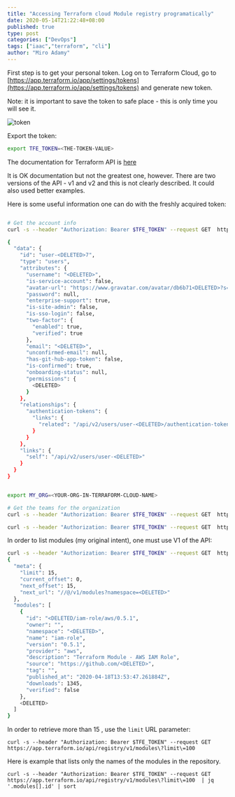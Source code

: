 ```yaml
---
title: "Accessing Terraform cloud Module registry programatically"
date: 2020-05-14T21:22:48+08:00
published: true
type: post
categories: ["DevOps"]
tags: ["iaac","terraform", "cli"]
author: "Miro Adamy"
---
```


First step is to get your personal token. Log on to Terraform Cloud, go to [https://app.terraform.io/app/settings/tokens](https://app.terraform.io/app/settings/tokens) and generate new token.

Note: it is important to save the token to safe place - this is only time you will see it.

![token](/images/terraform-token.png)

Export the token:

```bash
export TFE_TOKEN=<THE-TOKEN-VALUE>
```

The documentation for Terraform API is [here](https://www.terraform.io/docs/cloud/api/index.html)

It is OK documentation but not the greatest one, however. There are two versions of the API - v1 and v2 and this is not clearly described. It could also used better examples.

Here is some useful information one can do with the freshly acquired token:

```bash

# Get the account info
curl -s --header "Authorization: Bearer $TFE_TOKEN" --request GET  https://app.terraform.io/api/v2/account/details | jq .

{
  "data": {
    "id": "user-<DELETED>7",
    "type": "users",
    "attributes": {
      "username": "<DELETED>",
      "is-service-account": false,
      "avatar-url": "https://www.gravatar.com/avatar/db6b71<DELETED>?s=100&d=mm",
      "password": null,
      "enterprise-support": true,
      "is-site-admin": false,
      "is-sso-login": false,
      "two-factor": {
        "enabled": true,
        "verified": true
      },
      "email": "<DELETED>",
      "unconfirmed-email": null,
      "has-git-hub-app-token": false,
      "is-confirmed": true,
      "onboarding-status": null,
      "permissions": {
        <DELETED>
      }
    },
    "relationships": {
      "authentication-tokens": {
        "links": {
          "related": "/api/v2/users/user-<DELETED>/authentication-tokens"
        }
      }
    },
    "links": {
      "self": "/api/v2/users/user-<DELETED>"
    }
  }
}


export MY_ORG=<YOUR-ORG-IN-TERRAFORM-CLOUD-NAME>

# Get the teams for the organization
curl -s --header "Authorization: Bearer $TFE_TOKEN" --request GET  https://app.terraform.io/api/v2/organizations/$MY_ORG/teams | jq .

curl -s --header "Authorization: Bearer $TFE_TOKEN" --request GET  https://app.terraform.io/api/v2/organizations/$MY_ORG/workspaces | jq .

```

In order to list modules (my original intent), one must use V1 of the API:

```bash
curl -s --header "Authorization: Bearer $TFE_TOKEN" --request GET  https://app.terraform.io/api/registry/v1/modules | jq .
{
  "meta": {
    "limit": 15,
    "current_offset": 0,
    "next_offset": 15,
    "next_url": "//@/v1/modules?namespace=<DELETED>"
  },
  "modules": [
    {
      "id": "<DELETED/iam-role/aws/0.5.1",
      "owner": "",
      "namespace": "<DELETED>",
      "name": "iam-role",
      "version": "0.5.1",
      "provider": "aws",
      "description": "Terraform Module - AWS IAM Role",
      "source": "https://github.com/<DELETED>",
      "tag": "",
      "published_at": "2020-04-18T13:53:47.261884Z",
      "downloads": 1345,
      "verified": false
    },
    <DELETED>
  ]
}
```

In order to retrieve more than 15 , use the `limit` URL parameter:

```
curl -s --header "Authorization: Bearer $TFE_TOKEN" --request GET  https://app.terraform.io/api/registry/v1/modules\?limit\=100  
```

Here is example that lists only the names of the modules in the repository.

```
curl -s --header "Authorization: Bearer $TFE_TOKEN" --request GET  https://app.terraform.io/api/registry/v1/modules\?limit\=100  | jq '.modules[].id' | sort 
```